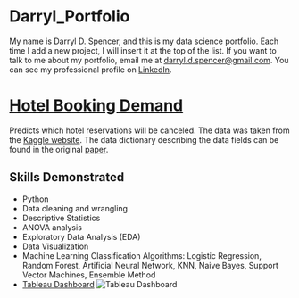 # Darryl_Portfolio
My name is Darryl D. Spencer, and this is my data science portfolio. Each time I add a new project, I will insert it at the top of the list. If you want to talk to me about my portfolio, email me at darryl.d.spencer@gmail.com. You can see my professional profile on [LinkedIn](https://www.linkedin.com/in/darryldspencer/).

# [Hotel Booking Demand](https://github.com/darryldspencer/hotel-booking-demand)
Predicts which hotel reservations will be canceled. The data was taken from the [Kaggle website](https://www.kaggle.com/datasets/jessemostipak/hotel-booking-demand).
The data dictionary describing the data fields can be found in the original [paper](https://www.sciencedirect.com/science/article/pii/S2352340918315191).

## Skills Demonstrated
  - Python
  - Data cleaning and wrangling
  - Descriptive Statistics
  - ANOVA analysis
  - Exploratory Data Analysis (EDA)
  - Data Visualization
  - Machine Learning Classification Algorithms: Logistic Regression, Random Forest, Artificial Neural Network, KNN, Naive Bayes, Support Vector Machines, Ensemble Method
  - [Tableau Dashboard](https://public.tableau.com/app/profile/darryl.spencer/viz/HotelBookingDemandAnalysis_16904256930440/Dashboard1?publish=yes) ![Tableau Dashboard](https://github.com/darryldspencer/hotel-booking-demand/TableauDashboard.PNG)
